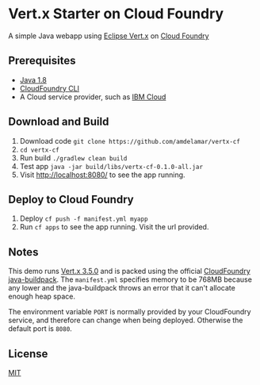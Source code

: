 # Vert.x Starter on Cloud Foundry

A simple Java webapp using [Eclipse Vert.x](http://vertx.io) on [Cloud Foundry](https://www.cloudfoundry.org/)

## Prerequisites

* [Java 1.8](https://www.java.com/download/)
* [CloudFoundry CLI](https://docs.cloudfoundry.org/cf-cli/install-go-cli.html)
* A Cloud service provider, such as [IBM Cloud](https://www.ibm.com/cloud/)

## Download and Build

1. Download code `git clone https://github.com/amdelamar/vertx-cf`
1. `cd vertx-cf`
1. Run build `./gradlew clean build`
1. Test app `java -jar build/libs/vertx-cf-0.1.0-all.jar`
1. Visit [http://localhost:8080/](http://localhost:8080/) to see the app running.

## Deploy to Cloud Foundry

1. Deploy `cf push -f manifest.yml myapp`
1. Run `cf apps` to see the app running. Visit the url provided.

## Notes

This demo runs [Vert.x 3.5.0](http://vertx.io) and is packed using the official [CloudFoundry java-buildpack](https://github.com/cloudfoundry/java-buildpack). The `manifest.yml` specifies memory to be 768MB because any lower and the java-buildpack throws an error that it can't allocate enough heap space.

The environment variable `PORT` is normally provided by your CloudFoundry service, and therefore can change when being deployed. Otherwise the default port is `8080`.

## License

[MIT](/LICENSE)
